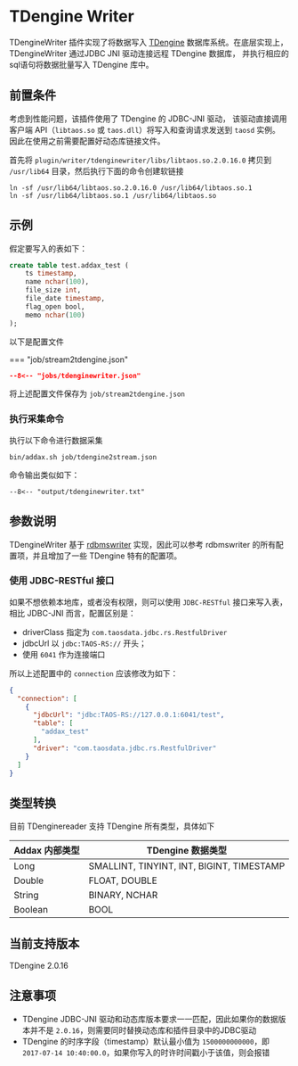 # TDengine Writer

TDengineWriter 插件实现了将数据写入 [TDengine](https://www.taosdata.com/cn/) 数据库系统。在底层实现上，TDengineWriter 通过JDBC JNI 驱动连接远程 TDengine 数据库，
并执行相应的sql语句将数据批量写入 TDengine 库中。

## 前置条件

考虑到性能问题，该插件使用了 TDengine 的 JDBC-JNI 驱动， 该驱动直接调用客户端 API（`libtaos.so` 或 `taos.dll`）将写入和查询请求发送到 `taosd` 实例。
因此在使用之前需要配置好动态库链接文件。

首先将 `plugin/writer/tdenginewriter/libs/libtaos.so.2.0.16.0` 拷贝到 `/usr/lib64` 目录，然后执行下面的命令创建软链接

```shell
ln -sf /usr/lib64/libtaos.so.2.0.16.0 /usr/lib64/libtaos.so.1
ln -sf /usr/lib64/libtaos.so.1 /usr/lib64/libtaos.so
```

## 示例

假定要写入的表如下：

```sql
create table test.addax_test (
    ts timestamp,
    name nchar(100),
    file_size int,
    file_date timestamp,
    flag_open bool,
    memo nchar(100)
);
```

以下是配置文件

=== "job/stream2tdengine.json"

  ```json
  --8<-- "jobs/tdenginewriter.json"
  ```

将上述配置文件保存为   `job/stream2tdengine.json`

### 执行采集命令

执行以下命令进行数据采集

```shell
bin/addax.sh job/tdengine2stream.json
```

命令输出类似如下：

```
--8<-- "output/tdenginewriter.txt"
```

## 参数说明

TDengineWriter 基于 [rdbmswriter](../rdbmswriter) 实现，因此可以参考 rdbmswriter 的所有配置项，并且增加了一些 TDengine 特有的配置项。

### 使用 JDBC-RESTful 接口

如果不想依赖本地库，或者没有权限，则可以使用 `JDBC-RESTful` 接口来写入表，相比 JDBC-JNI 而言，配置区别是：

- driverClass 指定为 `com.taosdata.jdbc.rs.RestfulDriver`
- jdbcUrl 以 `jdbc:TAOS-RS://` 开头；
- 使用 `6041` 作为连接端口

所以上述配置中的 `connection` 应该修改为如下：

```json
{
  "connection": [
    {
      "jdbcUrl": "jdbc:TAOS-RS://127.0.0.1:6041/test",
      "table": [
        "addax_test"
      ],
      "driver": "com.taosdata.jdbc.rs.RestfulDriver"
    }
  ]
}
```

## 类型转换

目前 TDenginereader 支持 TDengine 所有类型，具体如下

| Addax 内部类型 | TDengine 数据类型                         |
| -------------- | ----------------------------------------- |
| Long           | SMALLINT, TINYINT, INT, BIGINT, TIMESTAMP |
| Double         | FLOAT, DOUBLE                             |
| String         | BINARY, NCHAR                             |
| Boolean        | BOOL                                      |

## 当前支持版本

TDengine 2.0.16

## 注意事项

- TDengine JDBC-JNI 驱动和动态库版本要求一一匹配，因此如果你的数据版本并不是 `2.0.16`，则需要同时替换动态库和插件目录中的JDBC驱动
- TDengine 的时序字段（timestamp）默认最小值为 `1500000000000`，即 `2017-07-14 10:40:00.0`，如果你写入的时许时间戳小于该值，则会报错
